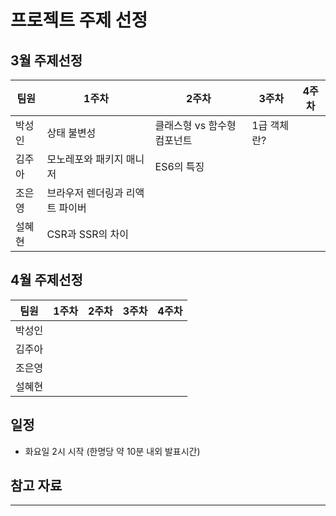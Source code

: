 # 프로젝트 주제 선정

## 3월 주제선정

| 팀원   | 1주차                           | 2주차                       | 3주차 | 4주차 |
| ------ | ------------------------------- | --------------------------- | ----- | ----- |
| 박성인 | 상태 불변성                     | 클래스형 vs 함수형 컴포넌트 |   1급 객체란?    |       |
| 김주아 | 모노레포와 패키지 매니저        | ES6의 특징             |       |       |
| 조은영 | 브라우저 렌더링과 리액트 파이버 |                             |       |       |
| 설혜현 | CSR과 SSR의 차이                |                             |       |       |

## 4월 주제선정

| 팀원   | 1주차 | 2주차 | 3주차 | 4주차 |
| ------ | ----- | ----- | ----- | ----- |
| 박성인 |       |       |       |       |
| 김주아 |       |       |       |       |
| 조은영 |       |       |       |       |
| 설혜현 |       |       |       |       |

## 일정

- 화요일 2시 시작 (한명당 약 10분 내외 발표시간)

## 참고 자료

---
